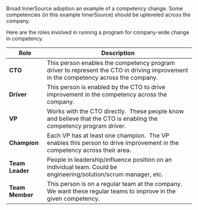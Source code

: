 Broad InnerSource adoption an example of a competency change.
Some competencies (in this example InnerSource) should be upleveled across the company.

Here are the roles involved in running a program for company-wide change in competency.

| **Role** | **Description** |
|----------|-----------------|
| **CTO** | This person enables the competency program driver to represent the CTO in driving improvement in the competency across the company. |
| **Driver** | This person is enabled by the CTO to drive improvement in the competency across the company. |
| **VP** | Works with the CTO directly.  These people know and believe that the CTO is enabling the competency program driver. |
| **Champion** | Each VP has at least one champion.  The VP enables this person to drive improvement in the competency across their area. |
| **Team Leader** | People in leadership/influence position on an individual team. Could be engineering/solution/scrum manager, etc. |
| **Team Member** | This person is on a regular team at the company.  We want these regular teams to improve in the given competency. |
